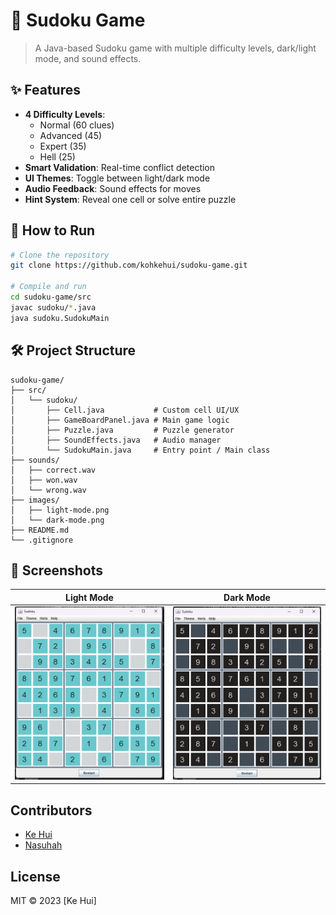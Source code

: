 # 🧩 Sudoku Game
> A Java-based Sudoku game with multiple difficulty levels, dark/light mode, and sound effects.

## ✨ Features
- **4 Difficulty Levels**: 
  - Normal (60 clues)
  - Advanced (45)
  - Expert (35) 
  - Hell (25)
- **Smart Validation**: Real-time conflict detection
- **UI Themes**: Toggle between light/dark mode
- **Audio Feedback**: Sound effects for moves
- **Hint System**: Reveal one cell or solve entire puzzle

## 🚀 How to Run
```bash
# Clone the repository
git clone https://github.com/kohkehui/sudoku-game.git

# Compile and run
cd sudoku-game/src
javac sudoku/*.java
java sudoku.SudokuMain
```

## 🛠️ Project Structure
```
sudoku-game/
├── src/
│   └── sudoku/
│       ├── Cell.java           # Custom cell UI/UX
│       ├── GameBoardPanel.java # Main game logic
│       ├── Puzzle.java         # Puzzle generator
│       ├── SoundEffects.java   # Audio manager
│       └── SudokuMain.java     # Entry point / Main class
├── sounds/
│   ├── correct.wav
│   ├── won.wav
│   └── wrong.wav
├── images/
│   ├── light-mode.png
│   └── dark-mode.png
├── README.md
└── .gitignore
```

## 📸 Screenshots

| Light Mode | Dark Mode |
|------------|-----------|
| ![Light Mode Interface](./images/light-mode.png) | ![Dark Mode Interface](./images/dark-mode.png) |

## Contributors
- [Ke Hui](https://github.com/kohkehui)
- [Nasuhah](fatimahn001@e.ntu.edu.sg)

## License
MIT © 2023 [Ke Hui]